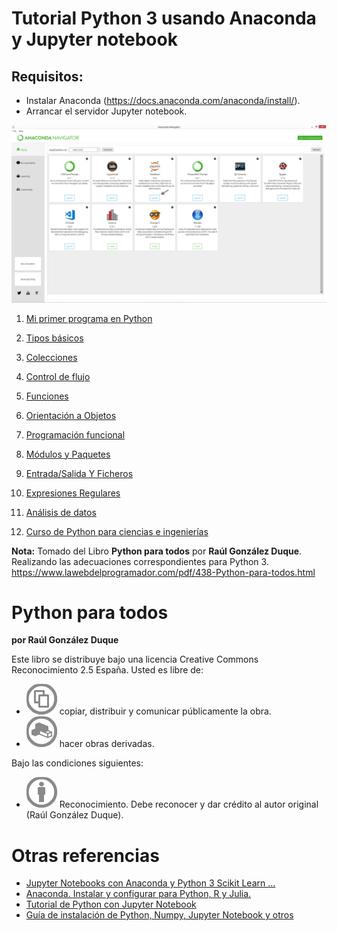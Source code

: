 # Tutorial Python 3 usando Anaconda y Jupyter notebook

## Requisitos:

* Instalar Anaconda (https://docs.anaconda.com/anaconda/install/).
* Arrancar el servidor Jupyter notebook.

![](imagenes/anaconda.jpg)

1) [Mi primer programa en Python](Mi_primer_programa_en_Python.ipynb) 
1) [Tipos básicos](Tipos_basicos.ipynb) 
1) [Colecciones](Colecciones.ipynb) 
1) [Control de flujo](Control_de_flujo.ipynb) 
1) [Funciones](Funciones.ipynb) 
1) [Orientación a Objetos](Orientacion_a_Objetos.ipynb) 
1) [Programación funcional](Programacion_funcional.ipynb) 
1) [Módulos y Paquetes](Modulos_y_Paquetes.ipynb) 
1) [Entrada/Salida Y Ficheros](EntradaSalida_Y_Ficheros.ipynb) 
1) [Expresiones Regulares](Expresiones_Regulares.ipynb) 

1) [Análisis de datos](https://github.com/victorricardo/curso-python-analisis-datos) 
1) [Curso de Python para ciencias e ingenierías](https://github.com/victorricardo/curso-python-cientifico) 


**Nota:** Tomado del Libro **Python para todos** por **Raúl González Duque**. Realizando las adecuaciones correspondientes para Python 3. https://www.lawebdelprogramador.com/pdf/438-Python-para-todos.html

# Python para todos

**por Raúl González Duque**

Este libro se distribuye bajo una licencia Creative Commons Reconocimiento 2.5 España. Usted es libre de:

- ![](imagenes/1.jpg) copiar, distribuir y comunicar públicamente la obra.
- ![](imagenes/2.jpg) hacer obras derivadas.

Bajo las condiciones siguientes:

- ![](imagenes/3.jpg) Reconocimiento. Debe reconocer y dar crédito al autor original (Raúl González Duque).


# Otras referencias

- [Jupyter Notebooks con Anaconda y Python 3 Scikit Learn ...](https://www.youtube.com/watch?v=0FiZ9wnu_q0) 
- [Anaconda. Instalar y configurar para Python, R y Julia.](https://www.youtube.com/watch?v=weO8-p9GGFc) 
- [Tutorial de Python con Jupyter Notebook](https://facundoq.github.io/courses/aa2018/res/02_python.html) 
- [Guía de instalación de Python, Numpy, Jupyter Notebook y otros](https://medium.com/saturdays-ai/empezando-a-usar-jupyter-notebook-para-python-parte-1-instalaci%C3%B3n-94e97b4c5f37) 
